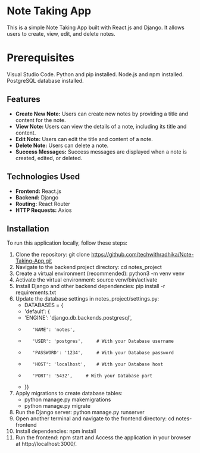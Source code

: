 # Note Taking App

This is a simple Note Taking App built with React.js and Django. It allows users to create, view, edit, and delete notes.

# Prerequisites

Visual Studio Code.
Python and pip installed.
Node.js and npm installed.
PostgreSQL database installed.

## Features

- **Create New Note:** Users can create new notes by providing a title and content for the note.
- **View Note:** Users can view the details of a note, including its title and content.
- **Edit Note:** Users can edit the title and content of a note.
- **Delete Note:** Users can delete a note.
- **Success Messages:** Success messages are displayed when a note is created, edited, or deleted.

## Technologies Used

- **Frontend:** React.js
- **Backend:** Django
- **Routing:** React Router
- **HTTP Requests:** Axios

## Installation

To run this application locally, follow these steps:

1. Clone the repository: git clone https://github.com/techwithradhika/Note-Taking-App.git
2. Navigate to the backend project directory: cd notes_project
3. Create a virtual environment (recommended): python3 -m venv venv
4. Activate the virtual environment: source venv/bin/activate
5. Install Django and other backend dependencies: pip install -r requirements.txt
6. Update the database settings in notes_project/settings.py:
   - DATABASES = {
   -    'default': {
    -    'ENGINE': 'django.db.backends.postgresql',
    -        'NAME': 'notes',  
    -        'USER': 'postgres',     # With your Database username
    -        'PASSWORD': '1234',     # With your Database password
    -        'HOST': 'localhost',    # With your Database host
    -        'PORT': '5432',     # With your Database part
    -    }}
7. Apply migrations to create database tables:
   - python manage.py makemigrations
   - python manage.py migrate
8. Run the Django server: python manage.py runserver
9. Open another terminal and navigate to the frontend directory: cd notes-frontend
10. Install dependencies: npm install
11. Run the frontend: npm start and Access the application in your browser at http://localhost:3000/.
